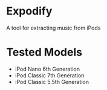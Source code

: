 # Expodify
A tool for extracting music from iPods

# Tested Models
- iPod Nano 6th Generation
- iPod Classic 7th Generation
- iPod Classic 5.5th Generation
